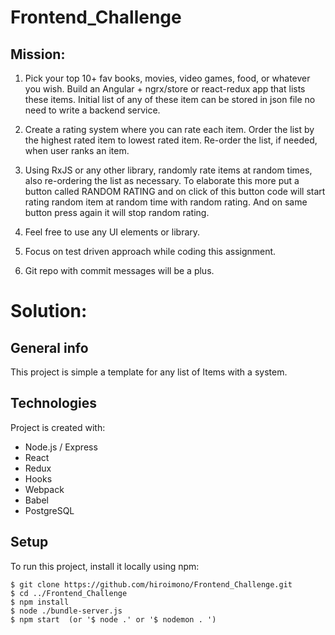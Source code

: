 # Frontend_Challenge
## Mission:

1. Pick your top 10+ fav books, movies, video games, food, or whatever you
wish. Build an Angular + ngrx/store or react-redux app that lists these
items. Initial list of any of these item can be stored in json file no
need to write a backend service.

2. Create a rating system where you can rate each item. Order the list by
the highest rated item to lowest rated item. Re-order the list, if needed,
when user ranks an item.

3. Using RxJS or any other library, randomly rate items at random times,
also re-ordering the list as necessary. To elaborate this more put a
button called RANDOM RATING and on click of this button code will start
rating random item at random time with random rating. And on same button
press again it will stop random rating.

4. Feel free to use any UI elements or library.

5. Focus on test driven approach while coding this assignment.

6. Git repo with commit messages will be a plus.


# Solution:

## General info
This project is simple a template for any list of Items with a system.

## Technologies
Project is created with:
* Node.js / Express
* React
* Redux
* Hooks
* Webpack
* Babel
* PostgreSQL

## Setup
To run this project, install it locally using npm:

```
$ git clone https://github.com/hiroimono/Frontend_Challenge.git
$ cd ../Frontend_Challenge
$ npm install
$ node ./bundle-server.js
$ npm start  (or '$ node .' or '$ nodemon . ')
```
